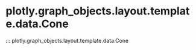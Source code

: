 # plotly.graph_objects.layout.template.data.Cone

::: plotly.graph_objects.layout.template.data.Cone
